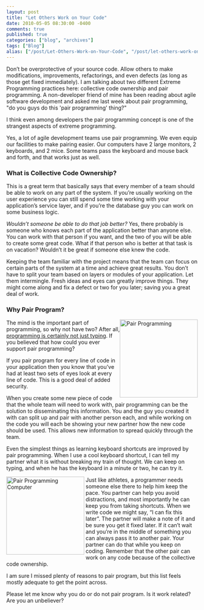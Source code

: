 ```yaml
---
layout: post
title: "Let Others Work on Your Code"
date: 2010-05-05 08:30:00 -0400
comments: true
published: true
categories: ["blog", "archives"]
tags: ["Blog"]
alias: ["/post/Let-Others-Work-on-Your-Code", "/post/let-others-work-on-your-code"]
---
```

<!-- more -->

<p>Don&rsquo;t be overprotective of your source code. Allow others to make modifications, improvements, refactorings, and even defects (as long as those get fixed immediately). I am talking about two different Extreme Programming practices here: collective code ownership and pair programming. A non-developer friend of mine has been reading about agile software development and asked me last week about pair programming, "do you guys do this 'pair programming' thing?"</p>
<p>I think even among developers the pair programming concept is one of the strangest aspects of extreme programming.</p>
<p>Yes, a lot of agile development teams use pair programming. We even equip our facilities to make pairing easier. Our computers have 2 large monitors, 2 keyboards, and 2 mice. Some teams pass the keyboard and mouse back and forth, and that works just as well.</p>
<h3>What is Collective Code Ownership?</h3>
<p>This is a great term that basically says that every member of a team should be able to work on any part of the system. If you&rsquo;re usually working on the user experience you can still spend some time working with your application&rsquo;s service layer, and if you&rsquo;re the database guy you can work on some business logic.</p>
<p><em>Wouldn&rsquo;t someone be able to do that job better?</em> Yes, there probably is someone who knows each part of the application better than anyone else. You can work with that person if you want, and the two of you will be able to create some great code. What if that person who is better at that task is on vacation? Wouldn&rsquo;t it be great if someone else knew the code.</p>
<p>Keeping the team familiar with the project means that the team can focus on certain parts of the system at a time and achieve great results. You don&rsquo;t have to split your team based on layers or modules of your application. Let them intermingle. Fresh ideas and eyes can greatly improve things. They might come along and fix a defect or two for you later; saving you a great deal of work.</p>
<h3>Why Pair Program?</h3>
<p><a href="http://brendan.enrick.com/files/media/image/WindowsLiveWriter/LetOtherPeopleWorkonYourCode_A29C/PairProgramming.JPG"><img style="border-bottom: 0px; border-left: 0px; display: inline; margin-left: 0px; border-top: 0px; margin-right: 0px; border-right: 0px" title="Pair Programming" src="http://brendan.enrick.com/files/media/image/WindowsLiveWriter/LetOtherPeopleWorkonYourCode_A29C/PairProgrammingSmall.JPG" border="0" alt="Pair Programming" width="205" align="right" /></a> The mind is the important part of programming, so why not have two? After all, <a href="http://brendan.enrick.com/post/2009/10/05/Programming-is-Not-Just-Typing.aspx" target="_blank">programming is certainly not just typing</a>. If you believed that how could you ever support pair programming?</p>
<p>If you pair program for every line of code in your application then you know that you&rsquo;ve had at least two sets of eyes look at every line of code. This is a good deal of added security.</p>
<p>When you create some new piece of code that the whole team will need to work with, pair programming can be the solution to disseminating this information. You and the guy you created it with can split up and pair with another person each, and while working on the code you will each be showing your new partner how the new code should be used. This allows new information to spread quickly through the team.</p>
<p>Even the simplest things as learning keyboard shortcuts are improved by pair programming. When I use a cool keyboard shortcut, I can tell my partner what it is without breaking my train of thought. We can keep on typing, and when he has the keyboard in a minute or two, he can try it.</p>
<p><a href="http://brendan.enrick.com/files/media/image/WindowsLiveWriter/LetOtherPeopleWorkonYourCode_A29C/PairProgrammingComputer.jpg"><img style="border-bottom: 0px; border-left: 0px; display: inline; border-top: 0px; border-right: 0px; margin-right:4px; float:left;" title="Pair Programming Computer" src="http://brendan.enrick.com/files/media/image/WindowsLiveWriter/LetOtherPeopleWorkonYourCode_A29C/PairProgrammingComputerSmall.jpg" border="0" alt="Pair Programming Computer" width="205" /></a> Just like athletes, a programmer needs someone else there to help him keep the pace. You partner can help you avoid distractions, and most importantly he can keep you from taking shortcuts. When we write code we might say, &ldquo;I can fix this later&rdquo;. The partner will make a note of it and be sure you get it fixed later. If it can&rsquo;t wait and you&rsquo;re in the middle of something you can always pass it to another pair. Your partner can do that while you keep on coding. Remember that the other pair can work on any code because of the collective code ownership.</p>
<p>I am sure I missed plenty of reasons to pair program, but this list feels mostly adequate to get the point across.</p>
<p>Please let me know why you do or do not pair program. Is it work related? Are you an unbeliever?</p>
